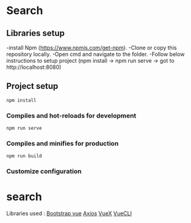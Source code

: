 # Search
## Libraries setup

-install Npm (https://www.npmjs.com/get-npm).
-Clone or copy this repository locally.
-Open cmd and navigate to the folder.
-Follow below instructions to setup project (npm install -> npm run serve -> got to http://localhost:8080)

## Project setup
```
npm install
```

### Compiles and hot-reloads for development
```
npm run serve
```

### Compiles and minifies for production
```
npm run build
```

### Customize configuration
# search
Libraries used :
  [Bootstrap vue](https://bootstrap-vue.org)
  [Axios](https://www.npmjs.com/package/axios)
  [VueX](https://vuex.vuejs.org) 
  [VueCLI](https://cli.vuejs.org)

